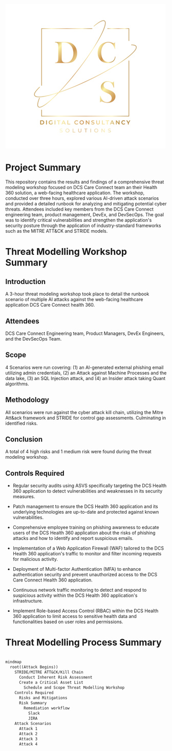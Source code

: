 <p align="left">
  <img src="Archive\dcs_logo.png" alt="DCS Logo" width="500"/>
</p>

# Project Summary


This repository contains the results and findings of a comprehensive threat modeling workshop focused on DCS Care Connect team an their Health 360 solution, a web-facing healthcare application. The workshop, conducted over three hours, explored various AI-driven attack scenarios and provided a detailed runbook for analyzing and mitigating potential cyber threats. Attendees included key members from the DCS Care Connect engineering team, product management, DevEx, and DevSecOps. The goal was to identify critical vulnerabilities and strengthen the application's security posture through the application of industry-standard frameworks such as the MITRE ATT&CK and STRIDE models.





# Threat Modelling Workshop Summary



## Introduction

A 3-hour threat modeling workshop took place to detail the runbook scenario of multiple AI attacks against the web-facing healthcare application DCS Care Connect health 360.



## Attendees

DCS Care Connect Engineering team, Product Managers, DevEx Engineers, and the DevSecOps Team.



## Scope

4 Scenarios were run covering: (1) an AI-generated external phishing email utilizing admin credentials, (2) an Attack against Machine Processes and the data lake, (3) an SQL Injection attack, and (4) an Insider attack taking Quant algorithms.



## Methodology

All scenarios were run against the cyber attack kill chain, utilizing the Mitre Att&ack framework and STRIDE for control gap assessments. Culminating in identified risks. 



## Conclusion

A total of 4 high risks and 1 medium risk were found during the threat modeling workshop.



## Controls Required



- Regular security audits using ASVS specifically targeting the DCS Health 360 application to detect vulnerabilities and weaknesses in its security measures.

- Patch management to ensure the DCS Health 360 application and its underlying technologies are up-to-date and protected against known vulnerabilities.

- Comprehensive employee training on phishing awareness to educate users of the DCS Health 360 application about the risks of phishing attacks and how to identify and report suspicious emails.

- Implementation of a Web Application Firewall (WAF) tailored to the DCS Health 360 application's traffic to monitor and filter incoming requests for malicious activity.

- Deployment of Multi-factor Authentication (MFA) to enhance authentication security and prevent unauthorized access to the DCS Care Connect Health 360 application.

- Continuous network traffic monitoring to detect and respond to suspicious activity within the DCS Health 360 application's infrastructure.

- Implement Role-based Access Control (RBAC) within the DCS Health 360 application to limit access to sensitive health data and functionalities based on user roles and permissions.



# Threat Modelling Process Summary



```mermaid

mindmap
  root((Attack Begins))
    STRIDE/MITRE ATT&CK/Kill Chain
      Conduct Inherent Risk Assessment
      Create a Critical Asset List
        Schedule and Scope Threat Modelling Workshop
    Controls Required
      Risks and Mitigations
      Risk Summary
        Remediation workflow
          Slack
          JIRA
    Attack Scenarios
      Attack 1
      Attack 2
      Attack 3
      Attack 4
